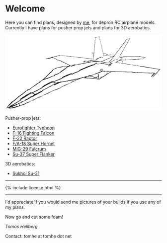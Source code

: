 # Welcome

Here you can find plans, designed by [me](https://tomhe.net), for depron RC airplane models. Currently I have plans for pusher prop jets and plans for 3D aerobatics.

![F/A-18 sketch](fa-18-sketch.png)

Pusher-prop jets:
* [Eurofighter Typhoon](./eurofighter/)
* [F-16 Fighting Falcon](./f-16/)
* [F-22 Raptor](./f-22/)
* [F/A-18 Super Hornet](./fa-18/)
* [MiG-29 Fulcrum](./mig-29/)
* [Su-37 Super Flanker](./su-37/)

3D aerobatics:
* [Sukhoi Su-31](./su-31/)

* * *

{% include license.html %}

* * *

I'd appreciate if you would send me pictures of your builds if you use any of my plans.

Now go and cut some foam!

*Tomas Hellberg*

Contact: tomhe at tomhe dot net
